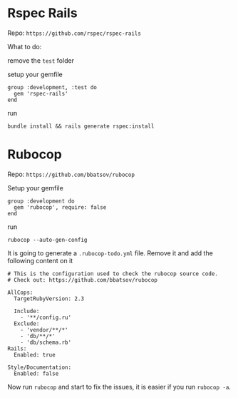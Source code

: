# Rspec Rails

Repo:
  `https://github.com/rspec/rspec-rails`
  
What to do:

remove the `test` folder

setup your gemfile
```
group :development, :test do
  gem 'rspec-rails'
end
```

run

`bundle install && rails generate rspec:install`

# Rubocop

Repo:
    `https://github.com/bbatsov/rubocop`
    
Setup your gemfile 

```
group :development do
  gem 'rubocop', require: false
end
```

run

`rubocop --auto-gen-config`

It is going to generate a `.rubocop-todo.yml` file. Remove it and add the following content on it
```
# This is the configuration used to check the rubocop source code.
# Check out: https://github.com/bbatsov/rubocop

AllCops:
  TargetRubyVersion: 2.3

  Include:
    - '**/config.ru'
  Exclude:
    - 'vendor/**/*'
    - 'db/**/*'
    - 'db/schema.rb'
Rails:
  Enabled: true

Style/Documentation:
  Enabled: false
```

Now run `rubocop` and start to fix the issues, it is easier if you run `rubocop -a`.
